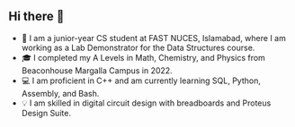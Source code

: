 ## Hi there 👋

- 📖 I am a junior-year CS student at FAST NUCES, Islamabad, where I am working as a Lab Demonstrator for the Data Structures course.
- 🎓 I completed my A Levels in Math, Chemistry, and Physics from Beaconhouse Margalla Campus in 2022.
- 💻 I am proficient in C++ and am currently learning SQL, Python, Assembly, and Bash.
- 💡 I am skilled in digital circuit design with breadboards and Proteus Design Suite.
<!--
**parhlesaadu/parhlesaadu** is a ✨ _special_ ✨ repository because its `README.md` (this file) appears on your GitHub profile.

Here are some ideas to get you started:

- 🔭 I’m currently working on ...
- 🌱 I’m currently learning ...
- 👯 I’m looking to collaborate on ...
- 🤔 I’m looking for help with ...
- 💬 Ask me about ...
- 📫 How to reach me: ...
- 😄 Pronouns: ...
- ⚡ Fun fact: ...
-->
